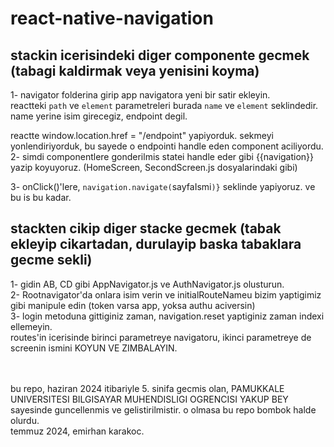 # react-native-navigation
## stackin icerisindeki diger componente gecmek (tabagi kaldirmak veya yenisini koyma)

1- navigator folderina girip app navigatora yeni bir satir ekleyin.<br>
reactteki `path` ve `element` parametreleri burada `name` ve `element` seklindedir.<br>
name yerine isim girecegiz, endpoint degil. 

reactte window.location.href = "/endpoint" yapiyorduk. sekmeyi yonlendiriyorduk, bu sayede o endpointi handle eden component aciliyordu.<br>
2- simdi componentlere gonderilmis statei handle eder gibi {{navigation}} yazip koyuyoruz. (HomeScreen, SecondScreen.js dosyalarindaki gibi)
<br>

3- onClick()'lere, `navigation.navigate(`sayfaIsmi`)}` seklinde yapiyoruz. ve bu is bu kadar.


## stackten cikip diger stacke gecmek (tabak ekleyip cikartadan, durulayip baska tabaklara gecme sekli)

1- gidin AB, CD gibi AppNavigator.js ve AuthNavigator.js olusturun. <br>
2- Rootnavigator'da onlara isim verin ve initialRouteNameu bizim yaptigimiz gibi manipule edin (token varsa app, yoksa authu aciversin)<br>
3- login metoduna gittiginiz zaman, navigation.reset yaptiginiz zaman indexi ellemeyin.<br>
routes'in icerisinde birinci parametreye navigatoru, ikinci parametreye de screenin ismini KOYUN VE ZIMBALAYIN.

<br>
<br>
bu repo, haziran 2024 itibariyle 5. sinifa gecmis olan, PAMUKKALE UNIVERSITESI BILGISAYAR MUHENDISLIGI OGRENCISI YAKUP BEY sayesinde guncellenmis ve gelistirilmistir. o olmasa bu repo bombok halde olurdu.
<br>
temmuz 2024, emirhan karakoc.
